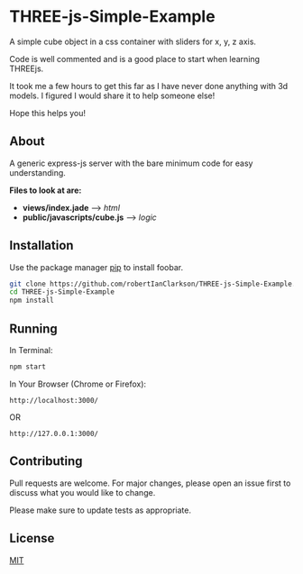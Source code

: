 # THREE-js-Simple-Example

A simple cube object in a css container with sliders for x, y, z axis.

Code is well commented and is a good place to start when learning THREEjs.

It took me a few hours to get this far as I have never done anything with 3d models. I figured I would share it to help someone else!

Hope this helps you! 

## About
 
A generic express-js server with the bare minimum code for easy understanding.

**Files to look at are:** 
- **views/index.jade** --> *html*
- **public/javascripts/cube.js** --> *logic*

## Installation 

Use the package manager [pip](https://pip.pypa.io/en/stable/) to install foobar.

```bash
git clone https://github.com/robertIanClarkson/THREE-js-Simple-Example.git
cd THREE-js-Simple-Example
npm install
```

## Running

In Terminal:
```bash
npm start
```

In Your Browser (Chrome or Firefox):
```
http://localhost:3000/
```
OR
```
http://127.0.0.1:3000/
```

## Contributing
Pull requests are welcome. For major changes, please open an issue first to discuss what you would like to change.

Please make sure to update tests as appropriate.

## License
[MIT](https://choosealicense.com/licenses/mit/)
